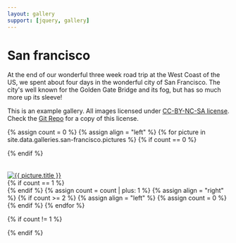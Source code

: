 ```yaml
---
layout: gallery
support: [jquery, gallery]
---
```


<h1>San francisco</h1>
At the end of our wonderful three week road trip at the West Coast of the US, we spent about four days in the wonderful city of San Francisco. The city's well known for the Golden Gate Bridge and its fog, but has so much more up its sleeve!

This is an example gallery. All images licensed under [CC-BY-NC-SA license][license]. Check the [Git Repo][repo] for a copy of this license.

[license]: http://creativecommons.org/licenses/by-nc-sa/4.0/
[repo]: https://github.com/opieters/jekyll-gallery-example



{% assign count = 0 %}
{% assign align = "left" %}
{% for picture in site.data.galleries.san-francisco.pictures %}
{% if count == 0 %}<div class="row">{% endif %}
  <div class="half-width gallery-preview {{ align }}">
    <h6> </h6>
    <a href="{{ site.url }}{{ site.baseurl }}/assets/gallery/san-francisco/{{ picture.original }}">
      <img alt="{{ picture.title }}" src="{{ site.url }}{{ site.baseurl }}/assets/gallery/san-francisco/{% if picture %}{{ picture.original }}{% else %}{{ picture.directory }}{% endif %}/{{ picture.preview.thumbnail }}" />
    </a>
  </div>
{% if count == 1 %}</div>{% endif %}
{% assign count = count | plus: 1 %}
{% assign align = "right" %}
{% if count >= 2 %}
{% assign align = "left" %}
{% assign count = 0 %}
{% endif %}
{% endfor %}

{% if count != 1 %}
</div>
{% endif %}
